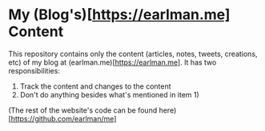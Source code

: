 # My (Blog's)[https://earlman.me] Content

This repository contains only the content (articles, notes, tweets, creations, etc) of my blog at (earlman.me)[https://earlman.me]. It has two responsibilities:

1) Track the content and changes to the content
2) Don't do anything besides what's mentioned in item 1)

(The rest of the website's code can be found here)[https://github.com/earlman/me]
